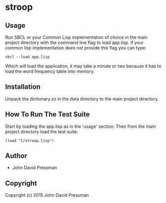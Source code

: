 # stroop



## Usage

Run SBCL or your Common Lisp implementation of choice in the main project directory
with the command line flag to load app.lisp. If your common lisp implementation 
does not provide this flag you can type:

    sbcl --load app.lisp

Which will load the application, it may take a minute or two because it has to 
load the word frequency table into memory.

## Installation

Unpack the dictionary.xz in the data directory to the main project directory.

## How To Run The Test Suite

Start by loading the app.lisp as in the 'usage' section. Then from the main 
project directory load the test suite:

    (load "t/stroop.lisp")

## Author

* John David Pressman

## Copyright

Copyright (c) 2015 John David Pressman

